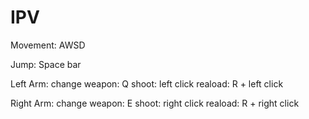 # IPV

Movement:
AWSD

Jump:
Space bar

Left Arm:
change weapon: Q
shoot: left click
reaload: R + left click

Right Arm:
change weapon: E
shoot: right click
reaload: R + right click